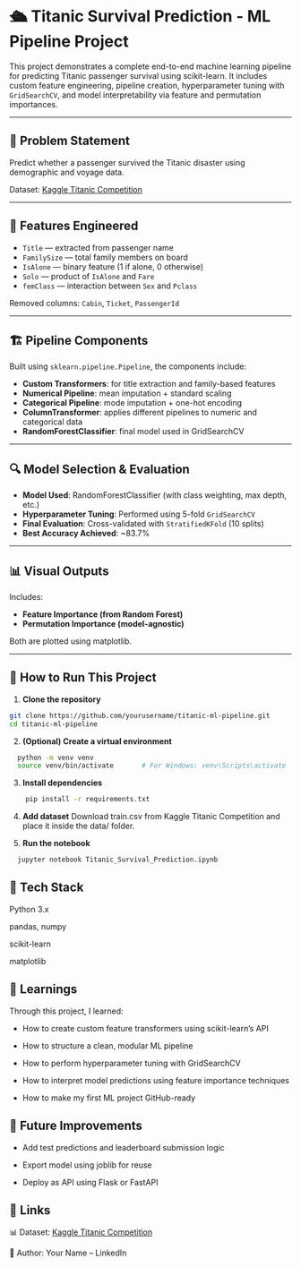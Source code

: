 # 🛳️ Titanic Survival Prediction - ML Pipeline Project

This project demonstrates a complete end-to-end machine learning pipeline for predicting Titanic passenger survival using scikit-learn. It includes custom feature engineering, pipeline creation, hyperparameter tuning with `GridSearchCV`, and model interpretability via feature and permutation importances.

---

## 📌 Problem Statement

Predict whether a passenger survived the Titanic disaster using demographic and voyage data.

Dataset: [Kaggle Titanic Competition](https://www.kaggle.com/competitions/titanic)

---

## 🧠 Features Engineered

- `Title` — extracted from passenger name
- `FamilySize` — total family members on board
- `IsAlone` — binary feature (1 if alone, 0 otherwise)
- `Solo` — product of `IsAlone` and `Fare`
- `femClass` — interaction between `Sex` and `Pclass`

Removed columns: `Cabin`, `Ticket`, `PassengerId`

---

## 🏗️ Pipeline Components

Built using `sklearn.pipeline.Pipeline`, the components include:

- **Custom Transformers**: for title extraction and family-based features
- **Numerical Pipeline**: mean imputation + standard scaling
- **Categorical Pipeline**: mode imputation + one-hot encoding
- **ColumnTransformer**: applies different pipelines to numeric and categorical data
- **RandomForestClassifier**: final model used in GridSearchCV

---

## 🔍 Model Selection & Evaluation

- **Model Used**: RandomForestClassifier (with class weighting, max depth, etc.)
- **Hyperparameter Tuning**: Performed using 5-fold `GridSearchCV`
- **Final Evaluation**: Cross-validated with `StratifiedKFold` (10 splits)
- **Best Accuracy Achieved**: ~83.7%

---

## 📊 Visual Outputs

Includes:
- **Feature Importance (from Random Forest)**
- **Permutation Importance (model-agnostic)**

Both are plotted using matplotlib.

---

## 🧪 How to Run This Project

1. **Clone the repository**
```bash
git clone https://github.com/yourusername/titanic-ml-pipeline.git
cd titanic-ml-pipeline
```

2. **(Optional) Create a virtual environment**
```bash
  python -m venv venv
  source venv/bin/activate       # For Windows: venv\Scripts\activate
```

3. **Install dependencies**
```bash
    pip install -r requirements.txt
```

4. **Add dataset**
   Download train.csv from Kaggle Titanic Competition and place it inside the data/ folder.

5. **Run the notebook**
```bash
  jupyter notebook Titanic_Survival_Prediction.ipynb
```

## 🧰 Tech Stack
Python 3.x

pandas, numpy

scikit-learn

matplotlib

## 📘 Learnings
Through this project, I learned:

- How to create custom feature transformers using scikit-learn’s API

- How to structure a clean, modular ML pipeline

- How to perform hyperparameter tuning with GridSearchCV

- How to interpret model predictions using feature importance techniques

- How to make my first ML project GitHub-ready

## 🚀 Future Improvements
- Add test predictions and leaderboard submission logic

- Export model using joblib for reuse

- Deploy as API using Flask or FastAPI

## 🔗 Links
📊 Dataset: [Kaggle Titanic Competition](https://www.kaggle.com/competitions/titanic)

💼 Author: Your Name – LinkedIn
